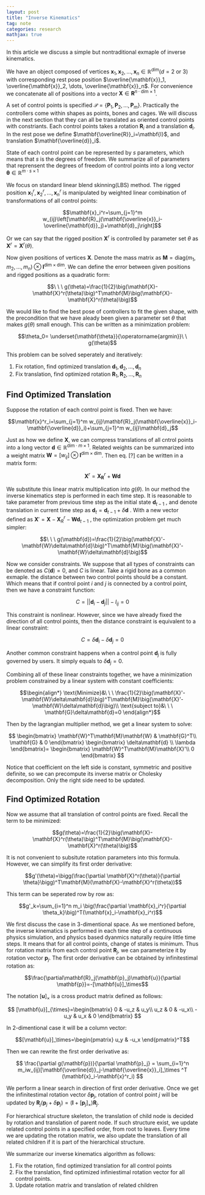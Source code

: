 ```yaml
---
layout: post
title: "Inverse Kinematics"
tag: note
categories: research
mathjax: true
---
```


In this article we discuss a simple but nontraditional exmaple of inverse kinematics.

We have an object composed of vertices $\mathbf{x}_1, \mathbf{x}_2, \dots, \mathbf{x}_n\in\mathbb{R}^{dim}$($d=2$ or $3$) with corresponding rest pose position $\overline{\mathbf{x}}_1, \overline{\mathbf{x}}_2, \dots, \overline{\mathbf{x}}_n$. For convenience we concatenate all of positions into a vector $\mathbf{X}\in\mathbf{R}^{n\cdot\mathrm{dim}\times 1}$. 

A set of control points is specified $\mathcal{P}=\{\mathbf{P}_1, \mathbf{P}_2,\dots, \mathbf{P}_m\}$. Practically the controllers come within shapes as points, bones and cages. We will discuss in the next section that they can all be translated as oriented control points with constriants. Each control points takes a rotation $\mathbf{R}_i$ and a translation $\mathbf{d}_i$. In the rest pose we define $\mathbf{\overline{R}}_i=\mathbf{I}$, and translation $\mathbf{\overline{d}}_i$. 

State of each control point can be represented by $s$ parameters, which means that $s$ is the degrees of freedom. We summarize all of parameters that reprensent the degrees of freedom of control points into a long vector $\mathbf{\theta}\in\mathbb{R}^{m\cdot s\times 1}$

We focus on standard linear blend skinning(LBS) method. The rigged position $\mathbf{x}^r_1, \mathbf{x}^r_2,\dots, \mathbf{x}^r_n$ is manipulated by weighted linear combination of transformations of all control points:

$$\mathbf{x}_i^r=\sum_{j=1}^m w_{ij}\left[\mathbf{R}_j(\mathbf{\overline{x}}_i-\overline{\mathbf{d}}_j)+\mathbf{d}_j\right]$$

Or we can say that the rigged position $\mathbf{X}^r$ is controlled by parameter set $\theta$ as $\mathbf{X}^r=\mathbf{X}^r(\theta)$.

Now given positions of vertices $\mathbf{X}$. Denote the mass matrix as $\mathbf{M}=\mathrm{diag}(m_1, m_2, \dots, m_n)\otimes \mathbf{I}^{\mathrm{dim}\times\mathrm{dim}}$. We can define the error between given positions and rigged positions as a quadratic form:

$$\ \ \ g(\theta)=\frac{1}{2}\big(\mathbf{X}-\mathbf{X}^r(\theta)\big)^T\mathbf{M}\big(\mathbf{X}-\mathbf{X}^r(\theta)\big)$$

We would like to find the best pose of controllers to fit the given shape, with the precondition that we have aleady been given a parameter set $\theta$ that makes $g(\theta)$ small enough. This can be written as a minimization problem:

$$\theta_0= \underset{\mathbf{\theta}}{\operatorname{argmin}}\ \ g(\theta)$$

This problem can be solved seperately and iteratively:

1. Fix rotation, find optimized translation $\mathbf{d}_1, \mathbf{d}_2, \dots, \mathbf{d}_n$
2. Fix translation, find optimized rotation $\mathbf{R}_1, \mathbf{R}_2, \dots, \mathbf{R}_n$

## Find Optimized Translation

Suppose the rotation of each control point is fixed. Then we have:

$$\mathbf{x}^r_i=\sum_{j=1}^m w_{ij}\mathbf{R}_j(\mathbf{\overline{x}}_i-\mathbf{\overline{d}}_i)+\sum_{j=1}^m w_{ij}\mathbf{d}_j$$

Just as how we define $\mathbf{X}$, we can compress translations of all cntrol points into a long vector $\mathbf{d}\in\mathbb{R}^{\mathrm{dim}\cdot m\times 1}$. Related weights can be summarized into a weight matrix $\mathbf{W}=[w_{ij}]\otimes\mathbf{I}^{\mathrm{dim}\times\mathrm{dim}}$. Then eq. [?] can be written in a matrix form:

$$\mathbf{X}^r = \mathbf{X}^r_{\mathbf{R}}+\mathbf{W}\mathbf{d}$$

We substitute this linear matrix multiplication into $g(\theta)$. In our method the inverse kinematics step is performed in each time step. It is reasonable to take parameter from previous time step as the initial state $\mathbf{d}_{t-1}$ , and denote translation in current time step as $\mathbf{d}_{t}=\mathbf{d}_{t-1}+\delta\mathbf{d}$ . With a new vector defined as $\mathbf{X}'=\mathbf{X}-\mathbf{X}^r_R-\mathbf{W}\mathbf{d}_{t-1}$ , the optimization problem get much simpler:

$$\ \ \ g(\mathbf{d})=\frac{1}{2}\big(\mathbf{X}'-\mathbf{W}\delta\mathbf{d}\big)^T\mathbf{M}\big(\mathbf{X}'-\mathbf{W}\delta\mathbf{d}\big)$$

Now we consider constraints. We suppose that all types of constraints can be denoted as $C(\mathbf{d})=0$, and $C$ is linear. Take a rigid bone as a common exmaple. the distance between two control points should be a constant. Which means that if control point $i$ and $j$ is connected by a control point, then we have a constraint function:

$$C=||\mathbf{d}_i-\mathbf{d}_j||-l_{ij}=0$$

This constraint is nonlinear. However, since we have already fixed the direction of all control points, then the distance constraint is equivalent to a linear constraint:

$$C=\delta\mathbf{d}_i-\delta\mathbf{d}_j=0$$

Another common constraint happens when a control point $\mathbf{d}_j$ is fully governed by users. It simply equals to $\delta\mathbf{d}_j=0$.

Combining all of these linear constraints together, we have a minimization problem constrained by a linear system with constant coefficients:

$$\begin{align*}
    \text{Minimize}&\ \ \  \frac{1}{2}\big(\mathbf{X}'-\mathbf{W}\delta\mathbf{d}\big)^T\mathbf{M}\big(\mathbf{X}'-\mathbf{W}\delta\mathbf{d}\big)\\
    \text{subject to}&\ \ \ \mathbf{G}\delta\mathbf{d}=0
\end{align*}$$

Then by the lagrangian multiplier method, we get a linear system to solve:

$$
\begin{bmatrix} \mathbf{W}^T\mathbf{M}\mathbf{W} & \mathbf{G}^T\\
\mathbf{G} & 0
\end{bmatrix}
\begin{bmatrix} \delta\mathbf{d} \\ \lambda \end{bmatrix}=
\begin{bmatrix}
\mathbf{W}^T\mathbf{M}\mathbf{X}'\\
0
\end{bmatrix}
$$

Notice that coefficient on the left side is constant, symmetric and positive definite, so we can precompute its inverse matrix or Cholesky decomposition. Only the right side need to be updated.

## Find Optimized Rotation

Now we assume that all translation of control points are fixed. Recall the term to be minimized:

$$g(\theta)=\frac{1}{2}\big(\mathbf{X}-\mathbf{X}^r(\theta)\big)^T\mathbf{M}\big(\mathbf{X}-\mathbf{X}^r(\theta)\big)$$

It is not convenient to subsitute rotation parameters into this formula. However, we can simplify its first order derivative:

$$g'(\theta)=\bigg(\frac{\partial \mathbf{X}^r(\theta)}{\partial \theta}\bigg)^T\mathbf{M}(\mathbf{X}-\mathbf{X}^r(\theta))$$

This term can be seperated row by row as:

$$g'_k=\sum_{i=1}^n m_i \big(\frac{\partial \mathbf{x}_i^r}{\partial \theta_k}\big)^T(\mathbf{x}_i-\mathbf{x}_i^r)$$

We first discuss the case in 3-dimentional space. As we mentioned before, the inverse kinematics is performed in each time step of a continuous physics simulation, and physics based dyanmics naturally require little time steps. It means that for all control points, change of states is minimum. Thus for rotation matrix from each control point $\mathbf{R}_j$, we can parameterize it by rotation vector $\mathbf{p}_j$. The first order derivative can be obtained by infinitestimal rotation as:

$$\frac{\partial\mathbf{R}_j(\mathbf{p}_j)\mathbf{u}}{\partial \mathbf{p}}=-[\mathbf{u}]_\times$$

The notation $[\mathbf{u}]_\times$ is a cross product matrix defined as follows:

$$
[\mathbf{u}]_{\times}=\begin{bmatrix}
0 & -u_z & u_y\\
u_z & 0 & -u_x\\
-u_y & u_x & 0
\end{bmatrix}
$$

In 2-dimentional case it will be a column vector:

$$[\mathbf{u}]_\times=\begin{pmatrix} u_y & -u_x \end{pmatrix}^T$$

Then we can rewrite the first order derivative as:

$$
\frac{\partial g(\mathbf{p})}{\partial \mathbf{p}_j} = \sum_{i=1}^n m_iw_{ij}[\mathbf{\overline{d}}_j-\mathbf{\overline{x}}_i]_\times ^T (\mathbf{x}_i-\mathbf{x}^r_i)
$$

We perform a linear search in direction of first order derivative. Once we get the infinitestimal rotation vector $\delta\mathbf{p}_j$, rotation of control point $j$ will be updated by $\mathbf{R}_j(\mathbf{p}_j+\delta\mathbf{p}_j)=(\mathbf{I}+[\mathbf{p}_j]_\times)\mathbf{R}_j$. 

For hierarchical structure skeleton, the translation of child node is decided by rotation and translation of parent node. If such structure exist, we update related control points in a specified order, from root to leaves. Every time we are updating the rotation matrix, we also update the translation of all related children if it is part of the hierarchical structure.

We summarize our inverse kinematics algorithm as follows:

1. Fix the rotation, find optimized translation for all control points
2. Fix the translation, find optimized infiniestimal rotation vector for all control points.
3. Update rotation matrix and translation of related children


 